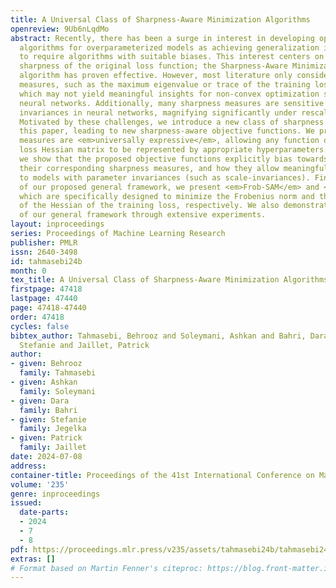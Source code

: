 ```yaml
---
title: A Universal Class of Sharpness-Aware Minimization Algorithms
openreview: 9Ub6nLqdMo
abstract: Recently, there has been a surge in interest in developing optimization
  algorithms for overparameterized models as achieving generalization is believed
  to require algorithms with suitable biases. This interest centers on minimizing
  sharpness of the original loss function; the Sharpness-Aware Minimization (SAM)
  algorithm has proven effective. However, most literature only considers a few sharpness
  measures, such as the maximum eigenvalue or trace of the training loss Hessian,
  which may not yield meaningful insights for non-convex optimization scenarios like
  neural networks. Additionally, many sharpness measures are sensitive to parameter
  invariances in neural networks, magnifying significantly under rescaling parameters.
  Motivated by these challenges, we introduce a new class of sharpness measures in
  this paper, leading to new sharpness-aware objective functions. We prove that these
  measures are <em>universally expressive</em>, allowing any function of the training
  loss Hessian matrix to be represented by appropriate hyperparameters. Furthermore,
  we show that the proposed objective functions explicitly bias towards minimizing
  their corresponding sharpness measures, and how they allow meaningful applications
  to models with parameter invariances (such as scale-invariances). Finally, as instances
  of our proposed general framework, we present <em>Frob-SAM</em> and <em>Det-SAM</em>,
  which are specifically designed to minimize the Frobenius norm and the determinant
  of the Hessian of the training loss, respectively. We also demonstrate the advantages
  of our general framework through extensive experiments.
layout: inproceedings
series: Proceedings of Machine Learning Research
publisher: PMLR
issn: 2640-3498
id: tahmasebi24b
month: 0
tex_title: A Universal Class of Sharpness-Aware Minimization Algorithms
firstpage: 47418
lastpage: 47440
page: 47418-47440
order: 47418
cycles: false
bibtex_author: Tahmasebi, Behrooz and Soleymani, Ashkan and Bahri, Dara and Jegelka,
  Stefanie and Jaillet, Patrick
author:
- given: Behrooz
  family: Tahmasebi
- given: Ashkan
  family: Soleymani
- given: Dara
  family: Bahri
- given: Stefanie
  family: Jegelka
- given: Patrick
  family: Jaillet
date: 2024-07-08
address:
container-title: Proceedings of the 41st International Conference on Machine Learning
volume: '235'
genre: inproceedings
issued:
  date-parts:
  - 2024
  - 7
  - 8
pdf: https://proceedings.mlr.press/v235/assets/tahmasebi24b/tahmasebi24b.pdf
extras: []
# Format based on Martin Fenner's citeproc: https://blog.front-matter.io/posts/citeproc-yaml-for-bibliographies/
---
```

